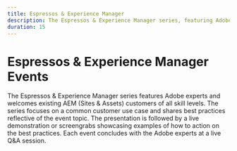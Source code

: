 ```yaml
---
title: Espressos & Experience Manager
description: The Espressos & Experience Manager series, featuring Adobe experts, offers AEM (Sites & Assets) customers of all skill levels insights into common use cases, best practices, live demonstrations, and concludes with a Q&A session.
duration: 15
---
```

# Espressos & Experience Manager Events

The Espressos & Experience Manager series features Adobe experts and welcomes existing AEM (Sites & Assets) customers of all skill levels. The series focuses on a common customer use case and shares best practices reflective of the event topic. The presentation is followed by a live demonstration or screengrabs showcasing examples of how to action on the best practices. Each event concludes with the Adobe experts at a live Q&A session.

<!-- CARDS

* activity-log.md {cta  = Watch event}

-->
